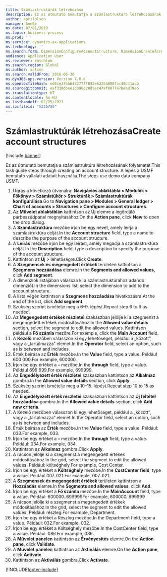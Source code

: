 ```yaml
---
title: Számlastruktúrák létrehozása
description: Ez az útmutató bemutatja a számlastruktúra létrehozásának folyamatát.
author: aprilolson
manager: AnnBe
ms.date: 07/01/2019
ms.topic: business-process
ms.prod: ''
ms.service: dynamics-ax-applications
ms.technology: ''
ms.search.form: DimensionConfigureAccountStructure, DimensionCreateAccountStructure, DimensionHierarchyAddLevel, DimensionHierarchyConstraintActivate
audience: Application User
ms.reviewer: roschlom
ms.search.region: Global
ms.author: aolson
ms.search.validFrom: 2016-06-30
ms.dyn365.ops.version: Version 7.0.0
ms.openlocfilehash: ed8ce37ab642277ff843e6320a880fac40d41acb
ms.sourcegitcommit: eaf330dbee1db96c20d5ac479f007747bea079eb
ms.translationtype: HT
ms.contentlocale: hu-HU
ms.lasthandoff: 02/15/2021
ms.locfileid: "5235789"
---
```

# <a name="create-account-structures"></a><span data-ttu-id="c7556-103">Számlastruktúrák létrehozása</span><span class="sxs-lookup"><span data-stu-id="c7556-103">Create account structures</span></span>

[!include [banner](../../includes/banner.md)]

<span data-ttu-id="c7556-104">Ez az útmutató bemutatja a számlastruktúra létrehozásának folyamatát.</span><span class="sxs-lookup"><span data-stu-id="c7556-104">This task guide steps through creating an account structure.</span></span> <span data-ttu-id="c7556-105">A lépés a USMF bemutató vállalati adatait használja.</span><span class="sxs-lookup"><span data-stu-id="c7556-105">The steps use demo data company USMF.</span></span>

1. <span data-ttu-id="c7556-106">Ugrás a következő útvonalra: **Navigációs ablaktábla > Modulok > Főkönyv > Számlatükör > Struktúrák > Számlastruktúrák konfigurálása**.</span><span class="sxs-lookup"><span data-stu-id="c7556-106">Go to **Navigation pane > Modules > General ledger > Chart of accounts > Structures > Configure account structures**.</span></span>
2. <span data-ttu-id="c7556-107">Az **Művelet ablaktáblán** kattintson az **Új** elemre a legördülő párbeszédpanel megnyitásához.</span><span class="sxs-lookup"><span data-stu-id="c7556-107">On the **Action pane**, click **New** to open the drop dialog.</span></span>
3. <span data-ttu-id="c7556-108">A **Számlastruktúra** mezőbe írjon be egy nevet, amely leírja a számlastruktúra célját.</span><span class="sxs-lookup"><span data-stu-id="c7556-108">In the **Account structure** field, type a name to describe the purpose of the account structure.</span></span>
4. <span data-ttu-id="c7556-109">A **Leírás** mezőbe írjon be egy leírást, amely megadja a számlastruktúra célját.</span><span class="sxs-lookup"><span data-stu-id="c7556-109">In the **Description** field, type a description to specify the purpose of the account structure.</span></span>
5. <span data-ttu-id="c7556-110">Kattintson az **Új** > lehetőségre.</span><span class="sxs-lookup"><span data-stu-id="c7556-110">Click **Create**.</span></span>
6. <span data-ttu-id="c7556-111">A **Szegmensek és megengedett értékek** területen kattintson a **Szegmens hozzáadása** elemre.</span><span class="sxs-lookup"><span data-stu-id="c7556-111">In the **Segments and allowed values**, click **Add segment**.</span></span>
7. <span data-ttu-id="c7556-112">A dimenziók listájában válassza ki a számlastruktúrához adandó dimenziót.</span><span class="sxs-lookup"><span data-stu-id="c7556-112">In the dimensions list, select the dimension to add to the account structure.</span></span>
8. <span data-ttu-id="c7556-113">A lista végén kattintson a **Szegmens hozzáadása** hivatkozásra.</span><span class="sxs-lookup"><span data-stu-id="c7556-113">At the end of the list, click **Add segment**.</span></span>
9. <span data-ttu-id="c7556-114">Szükség szerint ismételje meg a 6–9. lépést.</span><span class="sxs-lookup"><span data-stu-id="c7556-114">Repeat step 6 to 9 as needed.</span></span>
10. <span data-ttu-id="c7556-115">Az **Megengedett értékek részletei** szakaszban jelölje ki a szegmenst a megengedett értékek módosításához.</span><span class="sxs-lookup"><span data-stu-id="c7556-115">In the **Allowed value details** section, select the segment to edit the allowed values.</span></span>
    <span data-ttu-id="c7556-116">Kattintson például a **Fő számla** mezőre.</span><span class="sxs-lookup"><span data-stu-id="c7556-116">For example, click the **Main Account** field.</span></span>  
11. <span data-ttu-id="c7556-117">A **Kezelő** mezőben válasszon ki egy lehetőséget, például a „között”, vagy a „tartalmazza” elemet.</span><span class="sxs-lookup"><span data-stu-id="c7556-117">In the **Operator** field, select an option, such as is between and includes.</span></span>
12. <span data-ttu-id="c7556-118">Érték beírása az **Érték** mezőbe.</span><span class="sxs-lookup"><span data-stu-id="c7556-118">In the **Value** field, type a value.</span></span> <span data-ttu-id="c7556-119">Például 600 000.</span><span class="sxs-lookup"><span data-stu-id="c7556-119">For example, 600000.</span></span>  
13. <span data-ttu-id="c7556-120">Írjon be egy értéket a **–** mezőbe.</span><span class="sxs-lookup"><span data-stu-id="c7556-120">In the **through** field, type a value.</span></span> <span data-ttu-id="c7556-121">Például 699 999.</span><span class="sxs-lookup"><span data-stu-id="c7556-121">For example, 699999.</span></span>  
14. <span data-ttu-id="c7556-122">Az **Engedélyezett érték részletei** szakaszban kattintson az **Alkalmaz** gombra.</span><span class="sxs-lookup"><span data-stu-id="c7556-122">In the **Allowed value details** section, click **Apply**.</span></span>
15. <span data-ttu-id="c7556-123">Szükség szerint ismételje meg a 10–15. lépést.</span><span class="sxs-lookup"><span data-stu-id="c7556-123">Repeat step 10 to 15 as needed.</span></span>  
16. <span data-ttu-id="c7556-124">Az **Engedélyezett érték részletei** szakaszban kattintson az **Új feltétel hozzáadása** gombra.</span><span class="sxs-lookup"><span data-stu-id="c7556-124">In the **Allowed value details** section, click **Add new criteria**.</span></span>
17. <span data-ttu-id="c7556-125">A Kezelő mezőben válasszon ki egy lehetőséget, például a „között”, vagy a „tartalmazza” elemet.</span><span class="sxs-lookup"><span data-stu-id="c7556-125">In the Operator field, select an option, such as is between and includes.</span></span>
18. <span data-ttu-id="c7556-126">Érték beírása az **Érték** mezőbe.</span><span class="sxs-lookup"><span data-stu-id="c7556-126">In the **Value** field, type a value.</span></span> <span data-ttu-id="c7556-127">Például: 033.</span><span class="sxs-lookup"><span data-stu-id="c7556-127">For example, 033.</span></span>  
19. <span data-ttu-id="c7556-128">Írjon be egy értéket a **–** mezőbe.</span><span class="sxs-lookup"><span data-stu-id="c7556-128">In the **through** field, type a value.</span></span> <span data-ttu-id="c7556-129">Például: 034.</span><span class="sxs-lookup"><span data-stu-id="c7556-129">For example, 034.</span></span>  
20. <span data-ttu-id="c7556-130">Kattintson az **Alkalmaz** gombra.</span><span class="sxs-lookup"><span data-stu-id="c7556-130">Click **Apply**.</span></span>
21. <span data-ttu-id="c7556-131">A rácson jelölje ki a szegmenst a megengedett értékek módosításához.</span><span class="sxs-lookup"><span data-stu-id="c7556-131">In the grid, select the segment to edit the allowed values.</span></span> <span data-ttu-id="c7556-132">Például: költséghely.</span><span class="sxs-lookup"><span data-stu-id="c7556-132">For example, Cost Center.</span></span>  
22. <span data-ttu-id="c7556-133">Írjon be egy értéket a **Költséghely** mezőbe.</span><span class="sxs-lookup"><span data-stu-id="c7556-133">In the **CostCenter field**, type a value.</span></span> <span data-ttu-id="c7556-134">Például 007..021.</span><span class="sxs-lookup"><span data-stu-id="c7556-134">For example, 007..021.</span></span>  
23. <span data-ttu-id="c7556-135">A **Szegmensek és megengedett értékek** területen kattintson a **Hozzáadás** elemre.</span><span class="sxs-lookup"><span data-stu-id="c7556-135">In the **Segments and allowed values**, click **Add**.</span></span>
24. <span data-ttu-id="c7556-136">Írjon be egy értéket a **Fő számla** mezőbe.</span><span class="sxs-lookup"><span data-stu-id="c7556-136">In the **MainAccount** field, type a value.</span></span> <span data-ttu-id="c7556-137">Például: 600000..699999</span><span class="sxs-lookup"><span data-stu-id="c7556-137">For example, 600000..699999</span></span>  
25. <span data-ttu-id="c7556-138">A rácson jelölje ki a szegmenst a megengedett értékek módosításához.</span><span class="sxs-lookup"><span data-stu-id="c7556-138">In the grid, select the segment to edit the allowed values.</span></span> <span data-ttu-id="c7556-139">Például: részleg.</span><span class="sxs-lookup"><span data-stu-id="c7556-139">For example, Department.</span></span>  
26. <span data-ttu-id="c7556-140">Írjon be egy értéket a Részleg mezőbe.</span><span class="sxs-lookup"><span data-stu-id="c7556-140">In the Department field, type a value.</span></span> <span data-ttu-id="c7556-141">Például: 032.</span><span class="sxs-lookup"><span data-stu-id="c7556-141">For example, 032.</span></span>  
27. <span data-ttu-id="c7556-142">Írjon be egy értéket a Költséghely mezőbe.</span><span class="sxs-lookup"><span data-stu-id="c7556-142">In the CostCenter field, type a value.</span></span> <span data-ttu-id="c7556-143">Például: 086.</span><span class="sxs-lookup"><span data-stu-id="c7556-143">For example, 086.</span></span>  
28. <span data-ttu-id="c7556-144">A **Művelet panelen** kattintson az **Érvényesítés** elemre.</span><span class="sxs-lookup"><span data-stu-id="c7556-144">On the **Action pane**, click **Validate**.</span></span>
29. <span data-ttu-id="c7556-145">A **Művelet panelen** kattintson az **Aktiválás** elemre.</span><span class="sxs-lookup"><span data-stu-id="c7556-145">On the **Action pane**, click **Activate**.</span></span>
30. <span data-ttu-id="c7556-146">Kattintson az **Aktiválás** gombra.</span><span class="sxs-lookup"><span data-stu-id="c7556-146">Click **Activate**.</span></span>



[!INCLUDE[footer-include](../../../includes/footer-banner.md)]